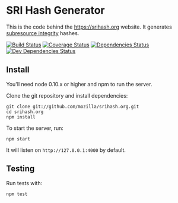 # SRI Hash Generator

This is the code behind the <https://srihash.org> website. It generates [subresource integrity](http://www.w3.org/TR/SRI/) hashes.

[![Build Status](https://travis-ci.org/mozilla/srihash.org.svg?branch=master)](https://travis-ci.org/mozilla/srihash.org)
[![Coverage Status](https://coveralls.io/repos/mozilla/srihash.org/badge.svg?branch=master)](https://coveralls.io/r/mozilla/srihash.org?branch=master)
[![Dependencies Status](https://david-dm.org/mozilla/srihash.org.svg)](https://david-dm.org/mozilla/srihash.org)
[![Dev Dependencies Status](https://david-dm.org/mozilla/srihash.org/dev-status.svg)](https://david-dm.org/mozilla/srihash.org#info=devDependencies)

## Install

You'll need node 0.10.x or higher and npm to run the server.

Clone the git repository and install dependencies:

```shell
git clone git://github.com/mozilla/srihash.org.git
cd srihash.org
npm install
```

To start the server, run:

```shell
npm start
```

It will listen on `http://127.0.0.1:4000` by default.

## Testing

Run tests with:

```shell
npm test
```
